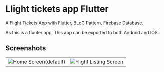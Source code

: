 # Llight tickets app Flutter

A Flight Tickets App with Flutter, BLoC Pattern, Firebase Database.

As this is a fluuter app, This app can be exported to both Android and IOS.

## Screenshots
<table style={border:"none"}><tr>
    <td><img src="https://github.com/TechieBlossom/flightapp/blob/master/screenshots/home_screen_1.png" alt="Home Screen(default)"/></td>
    <td><img src="https://github.com/TechieBlossom/flightapp/blob/master/screenshots/flight_list_screen.png" alt="Flight Listing Screen"/></td>
  </tr>
</table>

